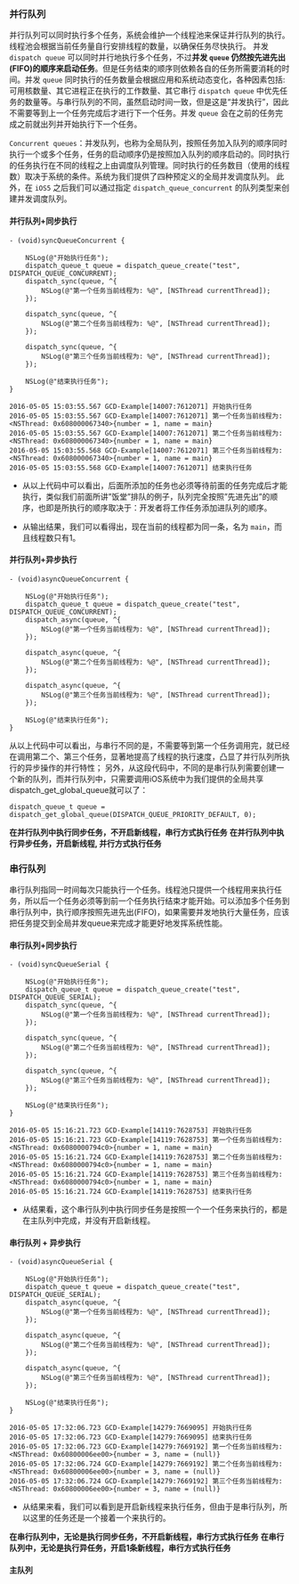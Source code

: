 
### 并行队列

并行队列可以同时执行多个任务，系统会维护一个线程池来保证并行队列的执行。线程池会根据当前任务量自行安排线程的数量，以确保任务尽快执行。
并发 `dispatch queue` 可以同时并行地执行多个任务，不过**并发 `queue` 仍然按先进先出(FIFO)的顺序来启动任务**。但是任务结束的顺序则依赖各自的任务所需要消耗的时间。并发 `queue` 同时执行的任务数量会根据应用和系统动态变化，各种因素包括:可用核数量、其它进程正在执行的工作数量、其它串行 `dispatch queue` 中优先任务的数量等。与串行队列的不同，虽然启动时间一致，但是这是“并发执行”，因此不需要等到上一个任务完成后才进行下一个任务。并发 `queue` 会在之前的任务完成之前就出列并开始执行下一个任务。

`Concurrent queues`：并发队列，也称为全局队列，按照任务加入队列的顺序同时执行一个或多个任务，任务的启动顺序仍是按照加入队列的顺序启动的。同时执行的任务执行在不同的线程之上由调度队列管理。同时执行的任务数目（使用的线程数）取决于系统的条件。系统为我们提供了四种预定义的全局并发调度队列。
此外，在 `iOS5` 之后我们可以通过指定 `dispatch_queue_concurrent` 的队列类型来创建并发调度队列。

#### 并行队列+同步执行
```
- (void)syncQueueConcurrent {
    
    NSLog(@"开始执行任务");
    dispatch_queue_t queue = dispatch_queue_create("test", DISPATCH_QUEUE_CONCURRENT);
    dispatch_sync(queue, ^{
        NSLog(@"第一个任务当前线程为: %@", [NSThread currentThread]);
    });
    
    dispatch_sync(queue, ^{
        NSLog(@"第二个任务当前线程为: %@", [NSThread currentThread]);
    });

    dispatch_sync(queue, ^{
        NSLog(@"第三个任务当前线程为: %@", [NSThread currentThread]);
    });
    
    NSLog(@"结束执行任务");
}
```

```
2016-05-05 15:03:55.567 GCD-Example[14007:7612071] 开始执行任务
2016-05-05 15:03:55.567 GCD-Example[14007:7612071] 第一个任务当前线程为: <NSThread: 0x608000067340>{number = 1, name = main}
2016-05-05 15:03:55.567 GCD-Example[14007:7612071] 第二个任务当前线程为: <NSThread: 0x608000067340>{number = 1, name = main}
2016-05-05 15:03:55.568 GCD-Example[14007:7612071] 第三个任务当前线程为: <NSThread: 0x608000067340>{number = 1, name = main}
2016-05-05 15:03:55.568 GCD-Example[14007:7612071] 结束执行任务
```

* 从以上代码中可以看出，后面所添加的任务也必须等待前面的任务完成后才能执行，类似我们前面所讲”饭堂”排队的例子，队列完全按照”先进先出”的顺序，也即是所执行的顺序取决于：开发者将工作任务添加进队列的顺序。

* 从输出结果，我们可以看得出，现在当前的线程都为同一条，名为 `main`，而且线程数只有1。

#### 并行队列+异步执行

```
- (void)asyncQueueConcurrent {
    
    NSLog(@"开始执行任务");
    dispatch_queue_t queue = dispatch_queue_create("test", DISPATCH_QUEUE_CONCURRENT);
    dispatch_async(queue, ^{
        NSLog(@"第一个任务当前线程为: %@", [NSThread currentThread]);
    });
    
    dispatch_async(queue, ^{
        NSLog(@"第二个任务当前线程为: %@", [NSThread currentThread]);
    });
    
    dispatch_async(queue, ^{
        NSLog(@"第三个任务当前线程为: %@", [NSThread currentThread]);
    });
    
    NSLog(@"结束执行任务");
}
```

从以上代码中可以看出，与串行不同的是，不需要等到第一个任务调用完，就已经在调用第二个、第三个任务，显著地提高了线程的执行速度，凸显了并行队列所执行的异步操作的并行特性；
另外，从这段代码中，不同的是串行队列需要创建一个新的队列，而并行队列中，只需要调用iOS系统中为我们提供的全局共享dispatch_get_global_queue就可以了：
```
dispatch_queue_t queue = dispatch_get_global_queue(DISPATCH_QUEUE_PRIORITY_DEFAULT, 0);
```

**在并行队列中执行同步任务，不开启新线程，串行方式执行任务**
**在并行队列中执行异步任务，开启新线程, 并行方式执行任务**

### 串行队列

串行队列指同一时间每次只能执行一个任务。线程池只提供一个线程用来执行任务，所以后一个任务必须等到前一个任务执行结束才能开始。可以添加多个任务到串行队列中，执行顺序按照先进先出(FIFO)，如果需要并发地执行大量任务，应该把任务提交到全局并发queue来完成才能更好地发挥系统性能。

#### 串行队列+同步执行

```
- (void)syncQueueSerial {
    
    NSLog(@"开始执行任务");
    dispatch_queue_t queue = dispatch_queue_create("test", DISPATCH_QUEUE_SERIAL);
    dispatch_sync(queue, ^{
        NSLog(@"第一个任务当前线程为: %@", [NSThread currentThread]);
    });
    
    dispatch_sync(queue, ^{
        NSLog(@"第二个任务当前线程为: %@", [NSThread currentThread]);
    });
    
    dispatch_sync(queue, ^{
        NSLog(@"第三个任务当前线程为: %@", [NSThread currentThread]);
    });
    
    NSLog(@"结束执行任务");
}
```

```
2016-05-05 15:16:21.723 GCD-Example[14119:7628753] 开始执行任务
2016-05-05 15:16:21.723 GCD-Example[14119:7628753] 第一个任务当前线程为: <NSThread: 0x6080000794c0>{number = 1, name = main}
2016-05-05 15:16:21.724 GCD-Example[14119:7628753] 第二个任务当前线程为: <NSThread: 0x6080000794c0>{number = 1, name = main}
2016-05-05 15:16:21.724 GCD-Example[14119:7628753] 第三个任务当前线程为: <NSThread: 0x6080000794c0>{number = 1, name = main}
2016-05-05 15:16:21.724 GCD-Example[14119:7628753] 结束执行任务
```

* 从结果看，这个串行队列中执行同步任务是按照一个一个任务来执行的，都是在主队列中完成，并没有开启新线程。


#### 串行队列 + 异步执行

```
- (void)asyncQueueSerial {
    
    NSLog(@"开始执行任务");
    dispatch_queue_t queue = dispatch_queue_create("test", DISPATCH_QUEUE_SERIAL);
    dispatch_async(queue, ^{
        NSLog(@"第一个任务当前线程为: %@", [NSThread currentThread]);
    });
    
    dispatch_async(queue, ^{
        NSLog(@"第二个任务当前线程为: %@", [NSThread currentThread]);
    });
    
    dispatch_async(queue, ^{
        NSLog(@"第三个任务当前线程为: %@", [NSThread currentThread]);
    });
    
    NSLog(@"结束执行任务");
}
```

```
2016-05-05 17:32:06.723 GCD-Example[14279:7669095] 开始执行任务
2016-05-05 17:32:06.723 GCD-Example[14279:7669095] 结束执行任务
2016-05-05 17:32:06.723 GCD-Example[14279:7669192] 第一个任务当前线程为: <NSThread: 0x60800006ee00>{number = 3, name = (null)}
2016-05-05 17:32:06.724 GCD-Example[14279:7669192] 第二个任务当前线程为: <NSThread: 0x60800006ee00>{number = 3, name = (null)}
2016-05-05 17:32:06.724 GCD-Example[14279:7669192] 第三个任务当前线程为: <NSThread: 0x60800006ee00>{number = 3, name = (null)}
```

* 从结果来看，我们可以看到是开启新线程来执行任务，但由于是串行队列，所以这里的任务还是一个接着一个来执行的。

**在串行队列中，无论是执行同步任务，不开启新线程，串行方式执行任务**
**在串行队列中，无论是执行异任务，开启1条新线程，串行方式执行任务**

#### 主队列


